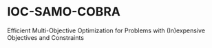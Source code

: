 # IOC-SAMO-COBRA
Efficient Multi-Objective Optimization for Problems with (In)expensive Objectives and Constraints
